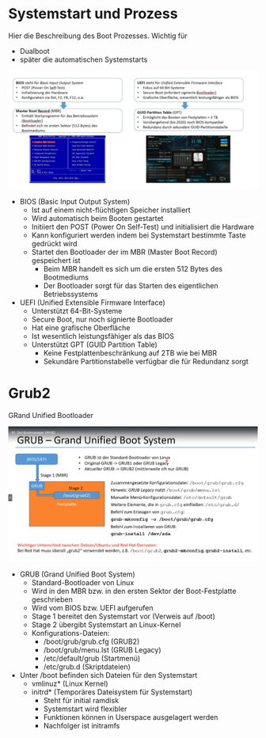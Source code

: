 #  Systemstart und Prozess
Hier die Beschreibung des Boot Prozesses.
Wichtig für
- Dualboot
- später die automatischen Systemstarts

![](imgs/2020-06-23-06-56-18.png)

* BIOS (Basic Input Output System)
    * Ist auf einem nicht-flüchtigen Speicher installiert
    * Wird automatisch beim Booten gestartet
    * Initiiert den POST (Power On Self-Test) und initialisiert die Hardware
    * Kann konfiguriert werden indem bei Systemstart bestimmte Taste gedrückt wird
    * Startet den Bootloader der im MBR (Master Boot Record) gespeichert ist
      * Beim MBR handelt es sich um die ersten 512 Bytes des Bootmediums
      * Der Bootloader sorgt für das Starten des eigentlichen Betriebssystems
* UEFI (Unified Extensible Firmware Interface)
    * Unterstützt 64-Bit-Systeme
    * Secure Boot, nur noch signierte Bootloader
    * Hat eine grafische Oberfläche
    * Ist wesentlich leistungsfähiger als das BIOS
    * Unterstützt GPT (GUID Partition Table)
      * Keine Festplattenbeschränkung auf 2TB wie bei MBR
      * Sekundäre Partitionstabelle verfügbar die für Redundanz sorgt

# Grub2
GRand Unified Bootloader

![](imgs/2020-06-23-07-03-36.png)

* GRUB (Grand Unified Boot System)
    * Standard-Bootloader von Linux
    * Wird in den MBR bzw. in den ersten Sektor der Boot-Festplatte geschrieben
    * Wird vom BIOS bzw. UEFI aufgerufen
    * Stage 1 bereitet den Systemstart vor (Verweis auf /boot)
    * Stage 2 übergibt Systemstart an Linux-Kernel
    * Konfigurations-Dateien:
      * /boot/grub/grub.cfg (GRUB2)
      * /boot/grub/menu.lst (GRUB Legacy)
      * /etc/default/grub (Startmenü)
      * /etc/grub.d (Skriptdateien)
* Unter /boot befinden sich Dateien für den Systemstart
    * vmlinuz* (Linux Kernel)
    * initrd* (Temporäres Dateisystem für Systemstart)
      * Steht für initial ramdisk
      * Systemstart wird flexibler
      * Funktionen können in Userspace ausgelagert werden
      * Nachfolger ist initramfs